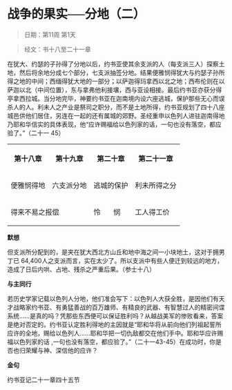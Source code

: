# 战争的果实──分地（二） 

> 日期：第11周 第1天

> 经文：书十八至二十一章

在犹大、约瑟的子孙得了分地以后，约书亚使其余支派的人（每支派三人）探察土地，然后将余地分成七个部分，七支派抽签分地。结果便雅悯得犹大与约瑟子孙所得之地的中间；西缅得犹大地的一部分；以萨迦得玛拿西以北之地；西布伦则在以萨迦以北（中间位置），东与拿弗他利接壤，西与亚设相接。最后约书亚亦获分得亭拿西拉城。当分地完毕，神要约书亚在迦南境内设六座逃城，保护那些无心而误杀人的人。利未人之产业是祭司之职分，而不是土地所得，约书亚规划了四十八座城邑供他们居住，另连在一起的还有属城的郊野。圣经重申以色列人进驻迦南得地乃耶和华信实的具体表现，他“应许赐福给以色列家的话，一句也没有落空，都应验了。”（二十一 45）

<table>
 <tbody>
  <tr>
   <th><p>第十八章</p></th>
   <th><p>第十九章</p></th>
   <th><p>第二十章</p></th>
   <th><p>第二十一章</p></th>
  </tr>
  <tr>
   <td><p>便雅悯得地</p></td>
   <td><p>六支派分地</p></td>
   <td><p>逃城的保护</p></td>
   <td><p>利未所得之分</p></td>
  </tr>
  <tr>
   <td colspan="2"><p>得来不易之报偿</p></td>
   <td><p>怜&nbsp;&nbsp;&nbsp;&nbsp;&nbsp;&nbsp; 悯</p></td>
   <td><p>工人得工价</p></td>
  </tr>
 </tbody>
</table>

**默想**

但支派所分配到的，是夹在犹大西北方山丘和地中海之间一小块地土，这对于拥男丁已 64,400人之支派而言，实在太少了。所以支派中有些人便迁到较远的地方，造成了日后内哄、占地、残杀之严重后果。（参士十八）

**与主同行**

若历史学家记载以色列人分地，他们准会写下：以色列人大获全胜，是因他们有天才战略家约书亚、有勇猛善战的百万雄师、有精良的武器、有智慧过人的精密间谍系统……是真的吗？凭那些东西便可以保证胜利吗？从越战美军的惨败看来，答案是绝对否定的。约书亚认定胜利得地的主因就是“耶和华将从前向他们列祖起誓所应许的全地，赐给以色列人……耶和华把一切仇敌都交在他们手中。耶和华应许赐福以色列家的话 ,一句也没有落空，都应验了。”（二十一43-45）在成功时，你是否也归荣耀与神、深信他的应许？

**金句**

约书亚记二十一章四十五节



